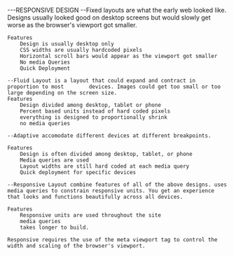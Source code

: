 ---RESPONSIVE DESIGN
    --Fixed layouts are what the early web looked like. Designs usually looked good on desktop screens but would slowly get worse as the browser's viewport got smaller. 

    Features
        Design is usually desktop only
        CSS widths are usually hardcoded pixels
        Horizontal scroll bars would appear as the viewport got smaller
        No media Queries
        Quick Deployment

    --Fluid Layout is a layout that could expand and contract in proportion to most        devices. Images could get too small or too large depending on the screen size.     
    Features
        Design divided among desktop, tablet or phone
        Percent based units instead of hard coded pixels
        everything is designed to proportionally shrink
        no media queries

    --Adaptive accomodate different devices at different breakpoints.

    Features
        Design is often divided among desktop, tablet, or phone
        Media queries are used
        Layout widths are still hard coded at each media query
        Quick deployment for specific devices

    --Responsive Layout combine features of all of the above designs. uses media queries to constrain responsive units. You get an experience that looks and functions beautifully across all devices.

    Features
        Responsive units are used throughout the site
        media queries
        takes longer to build. 

    Responsive requires the use of the meta viewport tag to control the width and scaling of the browser's viewport.